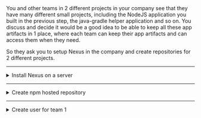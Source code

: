 </details>
You and other teams in 2 different projects in your company see that they have many different small projects, including the NodeJS application you built in the previous step, the java-gradle helper application and so on. You discuss and decide it would be a good idea to be able to keep all these app artifacts in 1 place, where each team can keep their app artifacts and can access them when they need.

So they ask you to setup Nexus in the company and create repositories for 2 different projects.

******

<details>
<summary> Install Nexus on a server </summary>
 <br />

**steps:**

create a droplet on the server to install Nexus on:

<img src="https://i.imgur.com/xjp2OqM.png" height="80%" width="80%" alt="Disk Sanitization Steps"/>


<img src="https://i.imgur.com/MfBPAFF.png" height="80%" width="80%" alt="Disk Sanitization Steps"/>


<img src="https://i.imgur.com/PMWTtY5.png" height="80%" width="80%" alt="Disk Sanitization Steps"/>


<img src="https://i.imgur.com/GrysRLx.png" height="80%" width="80%" alt="Disk Sanitization Steps"/>


<img src="https://i.imgur.com/MhgFjjx.png" height="80%" width="80%" alt="Disk Sanitization Steps"/>

download the latest verion from sonatype
`
wget https://download.sonatype.com/nexus/3/nexus-3.66.0-02-mac.tgz
`
untar the file nexus-3.66.0-02-mac.tgz
`
tar -zxvf nexus-3.66.0-02-mac.tgz
`
Then create a new user:

<img src="https://i.imgur.com/hVF8Nzl.png" height="80%" width="80%" alt="Disk Sanitization Steps"/>

Give permission to the new user to run Nexus: 
change permission to nexus user
`
chown -R nexus:nexus
`
<img src="https://i.imgur.com/P9m9K5i.png" height="80%" width="80%" alt="Disk Sanitization Steps"/>

save the user configuration to a file to access nexus
`
vim nexus-3.66.0-02/bin/nexus.rc
`
switch from root to nexus

`
Su - Nexus
`
then start Nexus

<img src="https://i.imgur.com/dHV7ndT.png" height="80%" width="80%" alt="Disk Sanitization Steps"/>


<img src="https://i.imgur.com/sodeCmp.png" height="80%" width="80%" alt="Disk Sanitization Steps"/>

open port 8081 on the firewall to access:


<img src="https://i.imgur.com/1gLAHC8.png" height="80%" width="80%" alt="Disk Sanitization Steps"/>


</details>

******

<details>
<summary> Create npm hosted repository </summary>
 <br />

**steps**


## Create npm Hosted Repository with a New Blob Store

1. **Create a New Blob Store:**

   - Log in to Nexus Repository Manager.
   - Navigate to "Repositories" in the sidebar.
   - Click on "Blob Stores" and then "Create blob store".
   - Enter a name for your new blob store and configure the necessary details.


<img src="https://i.imgur.com/8ESGdcI.png" height="80%" width="80%" alt="Disk Sanitization Steps"/>

2. **Create a New npm Hosted Repository:**
   
   - Still under "Repositories", click on "Repositories" and then "Create repository".
   - Select "npm (proxy)", then click "Next".
   - Fill in the following details:
     - Name: Enter a name for your new npm hosted repository.
     - Blob Store: Choose the blob store you created in the previous step.
     - Version Policy: Choose the version policy that suits your requirements.
     - Layout Policy: Choose the layout policy (npm, npm (group), etc.).
   - Click "Create repository"

<img src="https://i.imgur.com/MmvZ13H.png" height="80%" width="80%" alt="Disk Sanitization Steps"/>

<img src="https://i.imgur.com/EexwOYR.png" height="80%" width="80%" alt="Disk Sanitization Steps"/>

</details>

******

<details>
<summary> Create user for team 1 </summary>
 <br />

**steps**

1. **Log in to Nexus Repository Manager:**
   - Open your web browser and navigate to the Nexus Repository Manager web interface.

2. **Access Security Settings:**
   - Once logged in, click on the "Security" tab in the top navigation bar.

3. **Create User:**
   - In the "Security" section, click on "Users" in the sidebar.
   - Click on the "Create User" button.

4. **Fill in User Details:**
   - Enter the details for the new user, including:
     - Username: Choose a username for the user (e.g., `team1`).
     - First Name and Last Name: Optionally, provide the user's full name.
     - Email: Enter the user's email address.
     - Password: Set a secure password for the user.
     - Status: Ensure the status is set to "Active".

5. **Assign Roles:**
   - In the "Roles" section, assign appropriate roles to the user. For accessing an npm repository, you may want to assign roles like "nx-repository-view-npm-*" for read-only access or "nx-repository-admin-npm-*" for administrative access to npm repositories. You can also assign custom roles if needed.

6. **Save User:**
   - Click the "Create User" button to save the new user.
     
<img src="https://i.imgur.com/fzyP2oZ.png" height="80%" width="80%" alt="Disk Sanitization Steps"/>


<img src="https://i.imgur.com/cdQGcCB.png" height="80%" width="80%" alt="Disk Sanitization Steps"/>




<img src="" height="80%" width="80%" alt="Disk Sanitization Steps"/>
<img src="" height="80%" width="80%" alt="Disk Sanitization Steps"/>
<img src="" height="80%" width="80%" alt="Disk Sanitization Steps"/>
<img src="" height="80%" width="80%" alt="Disk Sanitization Steps"/>
<img src="" height="80%" width="80%" alt="Disk Sanitization Steps"/>
<img src="" height="80%" width="80%" alt="Disk Sanitization Steps"/>

